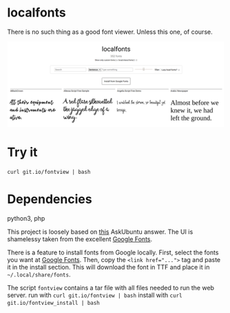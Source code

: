 # localfonts

There is no such thing as a good font viewer. Unless this one, of course.

![localfonts](localfonts.png)

# Try it

`curl git.io/fontview | bash`

# Dependencies
python3, php

This project is loosely based on [this](https://askubuntu.com/a/1005724/) AskUbuntu answer. The UI is shamelessy taken from the excellent [Google Fonts](https://fonts.google.com).

There is a feature to install fonts from Google locally. First, select the fonts you want at [Google Fonts](https://fonts.google.com). Then, copy the `<link href="...">` tag and paste it in the install section. This will download the font in TTF and place it in `~/.local/share/fonts`.

The script `fontview` contains a tar file with all files needed to run the web server.
run with `curl git.io/fontview | bash`
install with `curl git.io/fontview_install | bash`